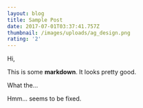 ```yaml
---
layout: blog
title: Sample Post
date: 2017-07-01T03:37:41.757Z
thumbnail: /images/uploads/ag_design.png
rating: '2'
---
```

Hi,

This is some **markdown**. It looks pretty good.

What the...

Hmm... seems to be fixed.

